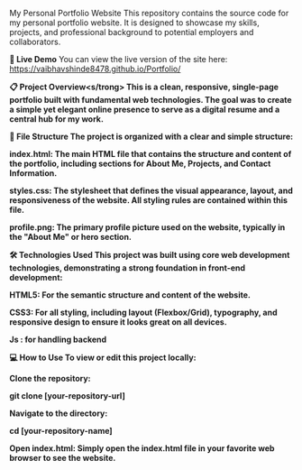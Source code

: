 My Personal Portfolio Website
This repository contains the source code for my personal portfolio website. It is designed to showcase my skills, projects, and professional background to potential employers and collaborators.

<strong>🚀 Live Demo</strong>
You can view the live version of the site here:  https://vaibhavshinde8478.github.io/Portfolio/

<strong>📋 Project Overview<s/trong>
This is a clean, responsive, single-page portfolio built with fundamental web technologies. The goal was to create a simple yet elegant online presence to serve as a digital resume and a central hub for my work.

<strong>📂 File Structure</strong>
The project is organized with a clear and simple structure:

index.html: The main HTML file that contains the structure and content of the portfolio, including sections for About Me, Projects, and Contact Information.

styles.css: The stylesheet that defines the visual appearance, layout, and responsiveness of the website. All styling rules are contained within this file.

profile.png: The primary profile picture used on the website, typically in the "About Me" or hero section.

<strong>🛠️ Technologies Used</strong>
This project was built using core web development technologies, demonstrating a strong foundation in front-end development:

HTML5: For the semantic structure and content of the website.

CSS3: For all styling, including layout (Flexbox/Grid), typography, and responsive design to ensure it looks great on all devices.

Js : for handling backend

<strong>💻 How to Use</strong>
To view or edit this project locally:

Clone the repository:

git clone [your-repository-url]

Navigate to the directory:

cd [your-repository-name]

Open index.html: Simply open the index.html file in your favorite web browser to see the website.

